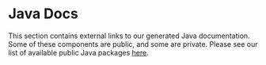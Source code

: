 # Java Docs

This section contains external links to our generated Java documentation. Some of these components are public, and some are private. Please see our list of available public Java packages [here](https://github.com/orgs/NASA-AMMOS/packages?ecosystem=maven&q=aerie).
